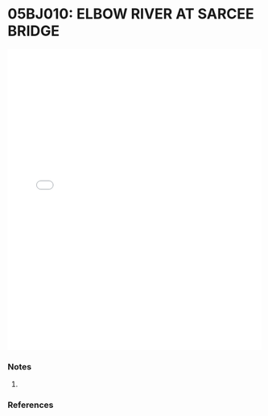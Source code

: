 # 05BJ010: ELBOW RIVER AT SARCEE BRIDGE

<iframe src="/distribution_estimation/_static/stations/05BJ010_fdc.html" width="100%" height="600" frameborder="0"></iframe>

### Notes
1. 

### References

